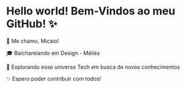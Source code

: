 # Hello world! Bem-Vindos ao meu GitHub! ✨

👀 Me chamo, Micaio!

🎓 Baicharelando em Design - Méliès

🚀 Explorando esse universo Tech em busca de novos conhecimentos

✨ Espero poder contribuir com todos!